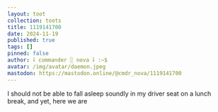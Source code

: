 ```yaml
---
layout: toot
collection: toots
title: 1119141700
date: 2024-11-19
published: true
tags: []
pinned: false
author: ⸸ commander ░ nova ⸸ :~$
avatar: /img/avatar/daemon.jpeg
mastodon: https://mastodon.online/@cmdr_nova/1119141700
---
```


I should not be able to fall asleep soundly in my driver seat on a lunch break, and yet, here we are
